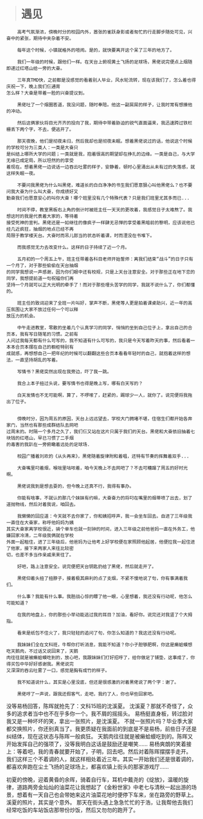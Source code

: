 

># 遇见

        高考气氛渐浓，傍晚时分的校园内外，嚣张的雀跃身影或者匆忙的行走脚步随处可见，兴奋中的紧张，期待中夹杂着不安。

        每年这个时候，小镇就格外的喧闹。是的，就快要离开这个呆了三年的地方了。

        我们一年级的时候，跟他们一样。在天台上俯视黄土飞扬的足球场，黑佬说完便点上烟随即递过红塔山给一旁的大奋。

        三年真TMD快，之前都是没感觉的看着别人毕业，风水轮流转，现在该我们了，怎么着也得庆祝一下，晚上我们仨通宵
    怎么样？大奋是带着一脸的兴奋提议到。

        黑佬吐了一个烟圈答道，我没问题，随时奉陪。他这一副屌屌的样子，让我时常有想揍他的冲动。

        然后这俩家伙将目光齐齐的投向了我，期待中带着胁迫的锐气直面逼来，我迅速跨过铁栏栅丢下两个字，不去，便逃开了。

        那天夜晚，他们是彻夜未归，然后我却也是彻夜未眠。想着黑佬说过的话，他说这个时候的学校可分为三类人：一类是大奋只
    是纠结上哪所大学的问题；一类就是我，抱着很高的期望却在挣扎的边缘。一类是自己，与大学无缘已成定局，所以坦然的的享受
    着现在。想着黑佬一边说话一边吞云吐雾的样子，安静着，顿时心里涌出从未有过的失落感，就这样失眠一夜。

        不要问我黑佬为什么叫黑佬，难道长的白白净净的书生我们愿意狠心叫他黑佬么？也不要问我大奋为什么叫大奋，你成绩好又
    勤奋我们也愿意安心的叫你大奋！哪个班里没有几个特殊代表？只是我们班里尤其多而已...

        时间不停，教室黑板右上角的倒计时被班主任一天天的更改着，我感觉日子太难熬了。我想这时的我是代表着大家的，等待着
    接受死神的宣判。黑佬还是一如继往的像疯子一样肆无忌惮的享受着黑暗前的黎明，应该说他已经几近疯狂，抽烟的地点已经不再
    局限于教学楼天台。大奋时而吊儿郎当的状态听着课，时而湮没在书堆下。

        而我感觉无力去改变什么。这样的日子持续了近一个月。

        五月初的一个周五上午，班主任带着各科目老师开始誓师：离我们结束“战斗”的日子只有一个月了，对于那些偷偷在天台抽烟
    的同学我想说一声感谢，因为你们眼中还有校规，只是上天台注意安全。对于那些正在地下恋的同学，我想提前道一句祝福你们再
    坚持一个月就可以正大光明的牵手了！而对于那些埋头苦学的同学，我就不说什么了，你们都懂的。

        班主任的致词迎来了全班一片叫好，掌声不断，黑佬等人更是拍着课桌助兴，近一年的高压氛围让大家不放过任何一个可以释
    放压力的机会。

        中午走进教室，零散的坐着几个认真学习的同学，悄悄的坐到自己位子上，拿出自己的合页本，我有写日随笔的习惯。之前有
    人问过我每天都有什么可写的，我不知道有什么可写的，我只是今天写着昨天的事，然后看着一本本合页本摆在自己的橱柜特别有
    成就感，再想想自己一把年纪的时候可以翻翻这些合页本看看年轻时的自己，就抱着这样的想法，一直坚持胡乱的写着。

        写情书？黑佬突然出现在我旁边，吓了我一跳。

        我合上本子扭过头说，要写情书也得是晚上写，哪有白天写的？

        白天发情也不无可能啊，算了，不啰嗦了，赶紧的，踢球少一人，就你了。说完便将我拖出了位子。


        傍晚时分，因为周五的原因，天台上远远望去，学校大门拥堵不堪，住宿生们都开始各奔家门，当然也有那些成群结队去网吧
    过周末的。时隔一个多月之久了，我们仨又站在这片只属于我们的天台。黑佬和大奋依旧抽着七块钱的红塔山，早已习惯了二手烟
    的毒害的我趴在一旁俯瞰着远处的足球场.

        校园广播着刘欢的《从头再来》，黑佬随着旋律附和着唱，还特有节奏的挥舞着双手...

        大奋嘴里叼着烟，喉咙里咕哝着，咱今天晚上不去网吧了？不去可糟蹋了周五的好时光啊。

        黑佬说我到是想去耍的，但今晚上还真不行，我得有事办。

        你能有啥事，不就认的那几个妹妹有约嘛，大奋奋力的将叼在嘴里的烟蒂喷了出去，划了道抛物线，然后对着我说，咱回去。

        我懒懒的回应道：今天就不去你家了，你和姨招呼声，我一会坐车回去。自进了三年级我一直住在大奋家，称呼他妈妈为姨
    其实大奋家离学校很近，骑个单车也就一刻钟的时间，进入三年级之前他爸妈一直在外务工，他嫌回家冷清，二年级我俩就在学校
    外面一起租住，进了三年级后，他爸妈为让他考上好学校便在家照顾他起居，他便拉我一起住进了他家，接下来两家人来往比较密
    切，也差不多当作亲戚来来往了。

        好吧，路上注意安全。说完便把天台钥匙扔给了黑佬，然后就走开了。

        黑佬仰着头扭了扭脖子，接着极其麻利的点了支烟，不紧不慢地说了句，你有事满着我们。

        什么事？我能有什么事。我胆战心惊的瞟了他一眼，心里想着，我还没有行动呢，他怎么可能知道？

        在我的地盘上，你的那些小举动能逃过我的耳目？加油，看好你。说完还对我竖了个大拇指。

        看来是纸包不住火了，我只轻轻的追问了句，你怎么知道的？我这还没有行动呢。

        我妹妹们全在文科班，牛帮你打听消息，我能不知道？你小子胆够肥啊，你这是癞蛤蟆想吃天鹅肉，不过话又说回来了，天鹅
    肉往往就是被癞蛤蟆吃到的，放心吧，我跟妹妹们打好招呼了，给你做足了铺垫，这事成了，你得买包中华好好感谢我。黑佬说完
    又深深的吞云吐雾了一口，感觉是胸有成竹的样子。

        我不知道说什么，其实是心里没底，但还是很感激的对着黑佬说了两个字：谢了。

        黑佬哼了一声说，跟我还假客气，走吧，我约了人，你也早些回家吧。










没等易杨回答，陈晖就抢先了：文科15班的沈溪夏。
沈溪夏？那就不奇怪了，众多的追求者当中也不在乎多你一个。我不屑的摇摇头。
易杨挺直身板，转过脸对我又是一种坏坏的笑，拿出一张照片，是沈溪夏。
不就一张照片吗？毕业季大家都交换照片，你还别真当了。我更质疑在我面前的到底是不是易杨，前些日子还是纠结体，现在这状态与陈晖一般疯狂。
天鹅肉往往就是被癞蛤蟆吃到的。陈晖又开始发挥自己的强项了，没等我明白这话是鼓励还是嘲笑……
易杨爽朗的笑着接上：等着吧，我的青春就要开始了，子明，回去吧。然后对着陈晖摆摆手走开。
我们这样三个不着调的人，就这样相处着近三年。其实一开始我们还是很着调的，都喜欢奔跑在尘土飞扬的足球场上，都喜欢镇上街头的那家游戏厅……

初夏的傍晚，迎着黄昏的余晖，骑着自行车，耳机中戴尧的《绽放》，温暖的旋律，道路两旁金灿灿的油菜花让我想起了《金粉世家》中老七与清秋一起出游的场景，想着有一天自己也会带她来这片油菜花地时便停下车来，坐在路旁的野草上。
溪夏的照片，其实是个意外。
那天在街头遇上急急忙忙的于浩，让我帮他去我们经常吃饭的车站饭店那带份炒饭，然后又勿勿的跑开了。
